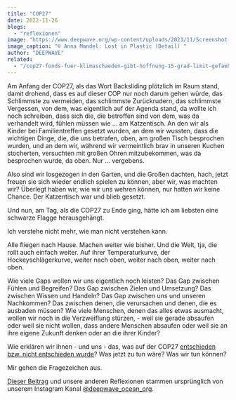 ```yaml
---
title: "COP27"
date: 2022-11-26
blogs: 
  - "reflexionen"
image: "https://www.deepwave.org/wp-content/uploads/2023/11/Screenshot-2023-11-26-112920.png"
image_caption: "© Anna Mandel: Lost in Plastic (Detail) "
author: "DEEPWAVE"
related: 
  - "/cop27-fonds-fuer-klimaschaeden-gibt-hoffnung-15-grad-limit-gefaehrdet/"
---
```


Am Anfang der COP27, als das Wort Backsliding plötzlich im Raum stand, damit drohend, dass es auf dieser COP nur noch darum gehen würde, das Schlimmste zu vermeiden, das schlimmste Zurückrudern, das schlimmste Vergessen, von dem, was eigentlich auf der Agenda stand, da wollte ich noch schreiben, dass sich die, die betroffen sind von dem, was da verhandelt wird, fühlen müssen wie ... am Katzentisch. An den wir als Kinder bei Familientreffen gesetzt wurden, an dem wir wussten, dass die wichtigen Dinge, die, die uns betrafen, oben, am großen Tisch besprochen wurden, und an dem wir, während wir vermeintlich brav in unseren Kuchen stocherten, versuchten mit großen Ohren mitzubekommen, was da besprochen wurde, da oben. Nur ... vergebens.

Also sind wir losgezogen in den Garten, und die Großen dachten, hach, jetzt freuen sie sich wieder endlich spielen zu können, aber wir, was machten wir? Überlegt haben wir, wie wir uns wehren können, nur hatten wir keine Chance. Der Katzentisch war und blieb gesetzt.

Und nun, am Tag, als die COP27 zu Ende ging, hätte ich am liebsten eine schwarze Flagge herausgehängt.

Ich verstehe nicht mehr, wie man nicht verstehen kann.

Alle fliegen nach Hause. Machen weiter wie bisher. Und die Welt, tja, die rollt auch einfach weiter. Auf ihrer Temperaturkurve, der Hockeyschlägerkurve, weiter nach oben, weiter nach oben, weiter nach oben.

Wie viele Gaps wollen wir uns eigentlich noch leisten? Das Gap zwischen Fühlen und Begreifen? Das Gap zwischen Zielen und Umsetzung? Das zwischen Wissen und Handeln? Das Gap zwischen uns und unseren Nachkommen? Das zwischen denen, die verursachen und denen, die es ausbaden müssen? Wie viele Menschen, denen das alles etwas ausmacht, wollen wir noch in die Verzweiflung stürzen, - weil sie gerade absaufen oder weil sie nicht wollen, dass andere Menschen absaufen oder weil sie an ihre eigene Zukunft denken oder an die ihrer Kinder?

Wie erklären wir ihnen - und uns - das, was auf der COP27 [entschieden bzw. nicht entschieden wurde](https://www.deepwave.org/cop27-fonds-fuer-klimaschaeden-gibt-hoffnung-15-grad-limit-gefaehrdet/)? Was jetzt zu tun wäre? Was wir tun können?

Mir gehen die Fragezeichen aus.

[Dieser Beitrag](https://www.instagram.com/p/ClZteJ1t62s/) und unsere anderen Reflexionen stammen ursprünglich von unserem Instagram Kanal [@deepwave\_ocean\_org](https://www.instagram.com/deepwave_ocean_org/).
